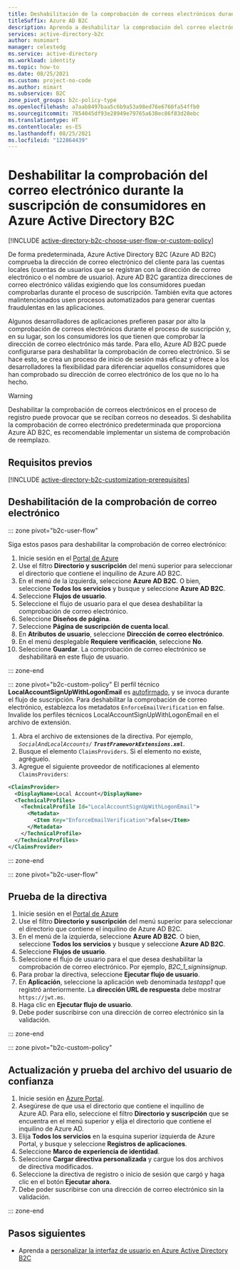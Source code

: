 ```yaml
---
title: Deshabilitación de la comprobación de correos electrónicos durante la suscripción de consumidores
titleSuffix: Azure AD B2C
description: Aprenda a deshabilitar la comprobación del correo electrónico durante la suscripción de consumidores en Azure Active Directory B2C.
services: active-directory-b2c
author: msmimart
manager: celestedg
ms.service: active-directory
ms.workload: identity
ms.topic: how-to
ms.date: 08/25/2021
ms.custom: project-no-code
ms.author: mimart
ms.subservice: B2C
zone_pivot_groups: b2c-policy-type
ms.openlocfilehash: a7aab8497baa5c6b9a53a98ed76e6760fa54ffb0
ms.sourcegitcommit: 7854045df93e28949e79765a638ec86f83d28ebc
ms.translationtype: HT
ms.contentlocale: es-ES
ms.lasthandoff: 08/25/2021
ms.locfileid: "122864439"
---
```

# <a name="disable-email-verification-during-customer-sign-up-in-azure-active-directory-b2c"></a>Deshabilitar la comprobación del correo electrónico durante la suscripción de consumidores en Azure Active Directory B2C

[!INCLUDE [active-directory-b2c-choose-user-flow-or-custom-policy](../../includes/active-directory-b2c-choose-user-flow-or-custom-policy.md)]

De forma predeterminada, Azure Active Directory B2C (Azure AD B2C) comprueba la dirección de correo electrónico del cliente para las cuentas locales (cuentas de usuarios que se registran con la dirección de correo electrónico o el nombre de usuario). Azure AD B2C garantiza direcciones de correo electrónico válidas exigiendo que los consumidores puedan comprobarlas durante el proceso de suscripción. También evita que actores malintencionados usen procesos automatizados para generar cuentas fraudulentas en las aplicaciones.

Algunos desarrolladores de aplicaciones prefieren pasar por alto la comprobación de correos electrónicos durante el proceso de suscripción y, en su lugar, son los consumidores los que tienen que comprobar la dirección de correo electrónico más tarde. Para ello, Azure AD B2C puede configurarse para deshabilitar la comprobación de correo electrónico. Si se hace esto, se crea un proceso de inicio de sesión más eficaz y ofrece a los desarrolladores la flexibilidad para diferenciar aquellos consumidores que han comprobado su dirección de correo electrónico de los que no lo ha hecho.

> [!WARNING]
> Deshabilitar la comprobación de correos electrónicos en el proceso de registro puede provocar que se reciban correos no deseados. Si deshabilita la comprobación de correo electrónico predeterminada que proporciona Azure AD B2C, es recomendable implementar un sistema de comprobación de reemplazo.

## <a name="prerequisites"></a>Requisitos previos

[!INCLUDE [active-directory-b2c-customization-prerequisites](../../includes/active-directory-b2c-customization-prerequisites.md)]
## <a name="disable-email-verification"></a>Deshabilitación de la comprobación de correo electrónico

::: zone pivot="b2c-user-flow"

Siga estos pasos para deshabilitar la comprobación de correo electrónico:

1. Inicie sesión en el [Portal de Azure](https://portal.azure.com)
1. Use el filtro **Directorio y suscripción** del menú superior para seleccionar el directorio que contiene el inquilino de Azure AD B2C.
1. En el menú de la izquierda, seleccione **Azure AD B2C**. O bien, seleccione **Todos los servicios** y busque y seleccione **Azure AD B2C**.
1. Seleccione **Flujos de usuario**.
1. Seleccione el flujo de usuario para el que desea deshabilitar la comprobación de correo electrónico.
1. Seleccione **Diseños de página**.
1. Seleccione **Página de suscripción de cuenta local**.
1. En **Atributos de usuario**, seleccione **Dirección de correo electrónico**.
1. En el menú desplegable **Requiere verificación**, seleccione **No**.
1. Seleccione **Guardar**. La comprobación de correo electrónico se deshabilitará en este flujo de usuario.

::: zone-end

::: zone pivot="b2c-custom-policy"
El perfil técnico **LocalAccountSignUpWithLogonEmail** es [autofirmado](self-asserted-technical-profile.md), y se invoca durante el flujo de suscripción. Para deshabilitar la comprobación de correo electrónico, establezca los metadatos `EnforceEmailVerification` en false. Invalide los perfiles técnicos LocalAccountSignUpWithLogonEmail en el archivo de extensión. 

1. Abra el archivo de extensiones de la directiva. Por ejemplo, <em>`SocialAndLocalAccounts/` **`TrustFrameworkExtensions.xml`**</em>.
1. Busque el elemento `ClaimsProviders`. Si el elemento no existe, agréguelo.
1. Agregue el siguiente proveedor de notificaciones al elemento `ClaimsProviders`:

```xml
<ClaimsProvider>
  <DisplayName>Local Account</DisplayName>
  <TechnicalProfiles>
    <TechnicalProfile Id="LocalAccountSignUpWithLogonEmail">
      <Metadata>
        <Item Key="EnforceEmailVerification">false</Item>
      </Metadata>
    </TechnicalProfile>
  </TechnicalProfiles>
</ClaimsProvider>
```
::: zone-end

::: zone pivot="b2c-user-flow"

## <a name="test-your-policy"></a>Prueba de la directiva 

1. Inicie sesión en el [Portal de Azure](https://portal.azure.com)
1. Use el filtro **Directorio y suscripción** del menú superior para seleccionar el directorio que contiene el inquilino de Azure AD B2C.
1. En el menú de la izquierda, seleccione **Azure AD B2C**. O bien, seleccione **Todos los servicios** y busque y seleccione **Azure AD B2C**.
1. Seleccione **Flujos de usuario**.
1. Seleccione el flujo de usuario para el que desea deshabilitar la comprobación de correo electrónico. Por ejemplo, *B2C_1_signinsignup*.
1. Para probar la directiva, seleccione **Ejecutar flujo de usuario**.
1. En **Aplicación**, seleccione la aplicación web denominada *testapp1* que registró anteriormente. La **dirección URL de respuesta** debe mostrar `https://jwt.ms`.
1. Haga clic en **Ejecutar flujo de usuario**.
1. Debe poder suscribirse con una dirección de correo electrónico sin la validación.

::: zone-end

::: zone pivot="b2c-custom-policy"

## <a name="update-and-test-the-relying-party-file"></a>Actualización y prueba del archivo del usuario de confianza

1. Inicie sesión en [Azure Portal](https://portal.azure.com).
1. Asegúrese de que usa el directorio que contiene el inquilino de Azure AD. Para ello, seleccione el filtro **Directorio y suscripción** que se encuentra en el menú superior y elija el directorio que contiene el inquilino de Azure AD.
1. Elija **Todos los servicios** en la esquina superior izquierda de Azure Portal, y busque y seleccione **Registros de aplicaciones**.
1. Seleccione **Marco de experiencia de identidad**.
1. Seleccione **Cargar directiva personalizada** y cargue los dos archivos de directiva modificados.
1. Seleccione la directiva de registro o inicio de sesión que cargó y haga clic en el botón **Ejecutar ahora**.
1. Debe poder suscribirse con una dirección de correo electrónico sin la validación.

::: zone-end


## <a name="next-steps"></a>Pasos siguientes

- Aprenda a [personalizar la interfaz de usuario en Azure Active Directory B2C](customize-ui-with-html.md)

